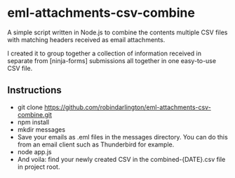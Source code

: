 eml-attachments-csv-combine
============================

A simple script written in Node.js to combine the contents multiple CSV files with matching headers received as email attachments.

I created it to group together a collection of information received in separate from [ninja-forms] submissions all together in one easy-to-use CSV file.

## Instructions
* git clone https://github.com/robindarlington/eml-attachments-csv-combine.git
* npm install
* mkdir messages
* Save your emails as .eml files in the messages directory. You can do this from an email client such as Thunderbird for example.
* node app.js
* And voila: find your newly created CSV in the combined-{DATE}.csv file in project root.
